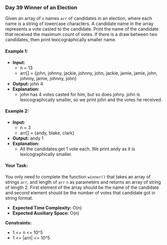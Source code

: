 ### Day 39 **Winner of an Election**

Given an array of `n` names `arr` of candidates in an election, where each name is a string of lowercase characters. A candidate name in the array represents a vote casted to the candidate. Print the name of the candidate that received the maximum count of votes. If there is a draw between two candidates, then print lexicographically smaller name.

#### Example 1:

- **Input:**
    - n = 13
    - arr[] = {john, johnny, jackie, johnny, john, jackie, jamie, jamie, john, johnny, jamie, johnny, john}
- **Output:** john 4
- **Explanation:** 
    - john has 4 votes casted for him, but so does johny. john is lexicographically smaller, so we print john and the votes he received.

#### Example 2:

- **Input:**
    - n = 3
    - arr[] = {andy, blake, clark}
- **Output:** andy 1
- **Explanation:** 
    - All the candidates get 1 vote each. We print andy as it is lexicographically smaller.

#### Your Task:
You only need to complete the function `winner()` that takes an array of strings `arr`, and length of `arr` `n` as parameters and returns an array of string of length 2. First element of the array should be the name of the candidate and second element should be the number of votes that candidate got in string format.

- **Expected Time Complexity:** O(n)
- **Expected Auxiliary Space:** O(n)

**Constraints:**
- 1 <= n <= 10^5
- 1 <= |arri| <= 10^5
